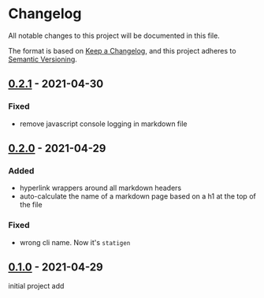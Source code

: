# Changelog
All notable changes to this project will be documented in this file.

The format is based on [Keep a Changelog](https://keepachangelog.com/en/1.0.0/),
and this project adheres to [Semantic Versioning](https://semver.org/spec/v2.0.0.html).



## [0.2.1] - 2021-04-30
[0.2.1]: https://github.com/rokucommunity/brighterscript/compare/0.1.0...v0.2.0
### Fixed
 - remove javascript console logging in markdown file



## [0.2.0] - 2021-04-29
[0.2.0]: https://github.com/rokucommunity/brighterscript/compare/0.1.0...v0.2.0
### Added
 - hyperlink wrappers around all markdown headers
 - auto-calculate the name of a markdown page based on a h1 at the top of the file
### Fixed
 - wrong cli name. Now it's `statigen`



## [0.1.0] - 2021-04-29
[0.1.0]: https://github.com/rokucommunity/brighterscript/compare/f9cf20f9251513278d39e0353d6682a28af6f26c...v0.1.0
initial project add
